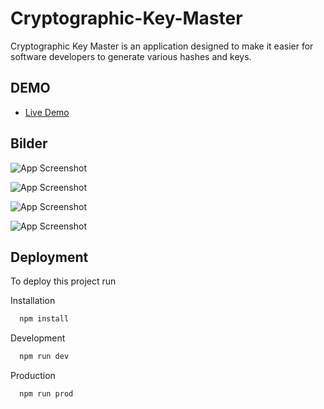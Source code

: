 # Cryptographic-Key-Master
Cryptographic Key Master is an application designed to make it easier for software developers to generate various hashes and keys.

## DEMO

- [Live Demo](https://everlasting-alpine-fireman.glitch.me)

  
## Bilder

![App Screenshot](https://github.com/CodingMarius/Cryptographic-Key-Master/raw/main/readme/screenshots/1.png)

![App Screenshot](https://github.com/CodingMarius/Cryptographic-Key-Master/raw/main/readme/screenshots/2.png)

![App Screenshot](https://github.com/CodingMarius/Cryptographic-Key-Master/raw/main/readme/screenshots/3.png)

![App Screenshot](https://github.com/CodingMarius/Cryptographic-Key-Master/raw/main/readme/screenshots/4.png)

  
## Deployment

To deploy this project run

Installation
```bash
  npm install
```
Development
```bash
  npm run dev
```
Production
```bash
  npm run prod
```
  
